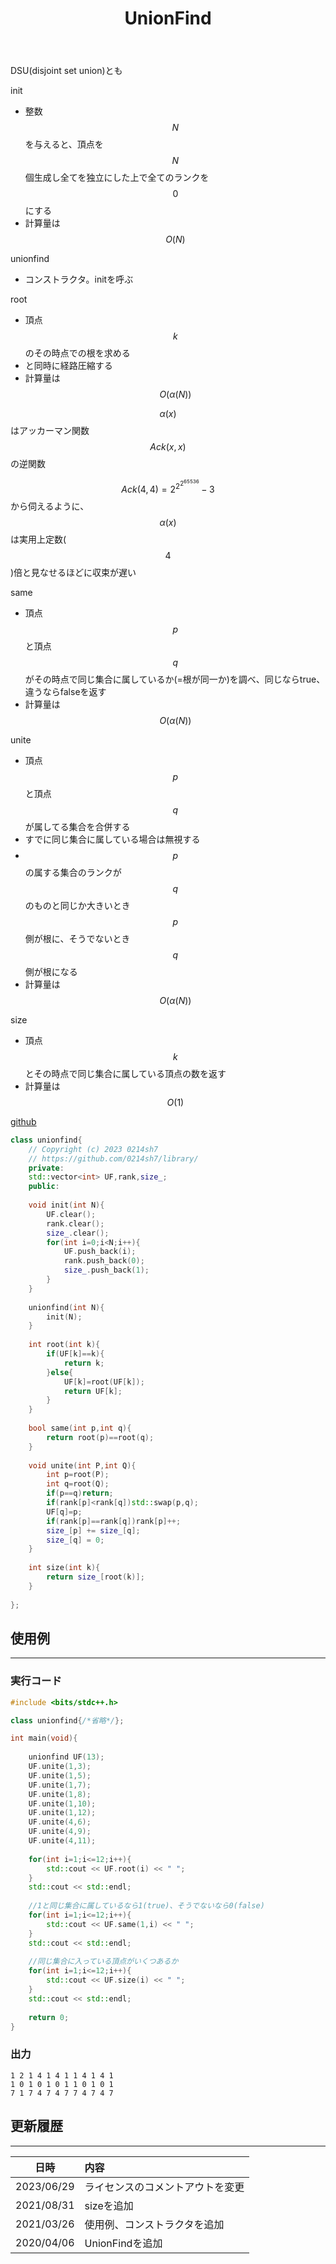 ﻿---
title: "UnionFind"
permalink: /posts/unionfind
writer: 0214sh7
layout: library
---

DSU(disjoint set union)とも

init
- 整数$$N$$を与えると、頂点を$$N$$個生成し全てを独立にした上で全てのランクを$$0$$にする
- 計算量は$$Ο(N)$$

unionfind
- コンストラクタ。initを呼ぶ

root
- 頂点$$k$$のその時点での根を求める
- と同時に経路圧縮する
- 計算量は$$Ο(\alpha (N))$$

$$α(x)$$はアッカーマン関数$$Ack(x,x)$$の逆関数

$$Ack(4,4)=2^{2^{2^{65536}}}-3$$から伺えるように、$$\alpha (x)$$は実用上定数($$4$$)倍と見なせるほどに収束が遅い

same
- 頂点$$p$$と頂点$$q$$がその時点で同じ集合に属しているか(=根が同一か)を調べ、同じならtrue、違うならfalseを返す
- 計算量は$$Ο(\alpha (N))$$

unite
- 頂点$$p$$と頂点$$q$$が属してる集合を合併する
- すでに同じ集合に属している場合は無視する
- $$p$$の属する集合のランクが$$q$$のものと同じか大きいとき$$p$$側が根に、そうでないとき$$q$$側が根になる
- 計算量は$$Ο(\alpha (N))$$

size
- 頂点$$k$$とその時点で同じ集合に属している頂点の数を返す
- 計算量は$$Ο(1)$$

[github](https://github.com/0214sh7/procon-library/blob/master/data%20structure/union%20find.cpp)

```cpp
class unionfind{
    // Copyright (c) 2023 0214sh7
    // https://github.com/0214sh7/library/
    private:
    std::vector<int> UF,rank,size_;
    public:
    
    void init(int N){
        UF.clear();
        rank.clear();
        size_.clear();
        for(int i=0;i<N;i++){
            UF.push_back(i);
            rank.push_back(0);
            size_.push_back(1);
        }
    }
    
    unionfind(int N){
        init(N);
    }
    
    int root(int k){
        if(UF[k]==k){
            return k;
        }else{
            UF[k]=root(UF[k]);
            return UF[k];
        }
    }
    
    bool same(int p,int q){
        return root(p)==root(q);
    }
    
    void unite(int P,int Q){
        int p=root(P);
        int q=root(Q);
        if(p==q)return;
        if(rank[p]<rank[q])std::swap(p,q);
        UF[q]=p;
        if(rank[p]==rank[q])rank[p]++;
        size_[p] += size_[q];
        size_[q] = 0;
    }
    
    int size(int k){
        return size_[root(k)];
    }
    
};
```


## 使用例
***

### 実行コード
```cpp
#include <bits/stdc++.h>

class unionfind{/*省略*/};

int main(void){
    
    unionfind UF(13);
    UF.unite(1,3);
    UF.unite(1,5);
    UF.unite(1,7);
    UF.unite(1,8);
    UF.unite(1,10);
    UF.unite(1,12);
    UF.unite(4,6);
    UF.unite(4,9);
    UF.unite(4,11);
    
    for(int i=1;i<=12;i++){
        std::cout << UF.root(i) << " ";
    }
    std::cout << std::endl;
    
    //1と同じ集合に属しているなら1(true)、そうでないなら0(false)
    for(int i=1;i<=12;i++){
        std::cout << UF.same(1,i) << " ";
    }
    std::cout << std::endl;
    
    //同じ集合に入っている頂点がいくつあるか
    for(int i=1;i<=12;i++){
        std::cout << UF.size(i) << " ";
    }
    std::cout << std::endl;
    
    return 0;
}
```

### 出力
```
1 2 1 4 1 4 1 1 4 1 4 1 
1 0 1 0 1 0 1 1 0 1 0 1 
7 1 7 4 7 4 7 7 4 7 4 7 
```


## 更新履歴
***

| 日時 | 内容 |
| :---: | :--- |
| 2023/06/29 | ライセンスのコメントアウトを変更 |
| 2021/08/31 | sizeを追加 |
| 2021/03/26 | 使用例、コンストラクタを追加 |
| 2020/04/06 | UnionFindを追加 |